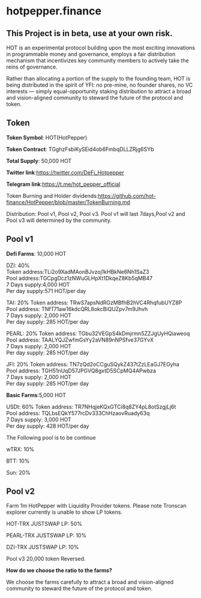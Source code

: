 # hotpepper.finance
## This Project is in beta, use at your own risk.
HOT is an experimental protocol building upon the most exciting innovations in programmable money and governance, employs a fair distribution mechanism that incentivizes key community members to actively take the reins of governance.

Rather than allocating a portion of the supply to the founding team, HOT is being distributed in the spirit of YFI: no pre-mine, no founder shares, no VC interests — simply equal-opportunity staking distribution to attract a broad and vision-aligned community to steward the future of the protocol and token.
## Token
**Token Symbol**: HOT(HotPepper)

**Token Contract**: TGghzFsbiKySEid4ob6FmbqDLLZRjg6SYb

**Total Supply**: 50,000 HOT

**Twitter link**:https://twitter.com/DeFi_Hotpepper

**Telegram link**:https://t.me/hot_pepper_official

Token Burning and Holder dividends:https://github.com/hot-finance/HotPepper/blob/master/TokenBurning.md

Distribution: Pool v1, Pool v2, Pool v3. Pool v1 will last 7days,Pool v2 and Pool v3 will determined by the community.

## Pool v1

**Defi Farms**: 10,000 HOT

DZI: 40%   
Token address:TLi2o9XadMAonBJvzoj1kHBkNe6Nh1SaZ3\
Pool address:TGCpgDcz1zNWuGLHpXt1DkqeZ8Kb5qMB47\
7 Days supply:4,000 HOT\
Per day supply:571 HOT/per day

TAI: 20%
Token address: TRwS7apsNdRGzMBfhB2hVC4RhqfubUYZ8P\
Pool address: TNfT71aw16kdcQRL8okcBiQUZpv7m9Jhvh\
7 Days supply: 2,000 HOT\
Per day supply: 285 HOT/per day

PEARL: 20% 
Token address: TGbu32VEGpS4kDmjrmn5ZZJgUyHQiaweoq\
Pool address: TAALYQJZwfmGsYy2aVN89nNPSfve37GYvX\
7 Days supply: 2,000 HOT\
Per day supply: 285 HOT/per day

JFI: 20% 
Token address: TN7zQd2oCCguSQykZ437tZzLEaGJ7EGyha\
Pool address: TGH51nUqD57JPGVQ8gxtD5SCpMQ4APwbza\
7 Days supply: 2,000 HOT\
Per day supply: 285 HOT/per day

**Basic Farms**:5,000 HOT

USDt: 60% 
Token address: TR7NHqjeKQxGTCi8q8ZY4pL8otSzgjLj6t\
Pool address: TQLbsEQkY577rcDv333ChHzaovRuady63q\
7 Days supply: 3,000 HOT\
Per day supply: 428 HOT/per day

The Following pool is to be continue

wTRX: 10%

BTT: 10% 

Sun: 20%

## Pool v2
Farm 1m HotPepper with Liquidity Provider tokens. Please note Tronscan explorer currently is unable to show LP tokens.

HOT-TRX JUSTSWAP LP: 50%

PEARL-TRX JUSTSWAP LP: 10%

DZI-TRX JUSTSWAP LP: 10%

Pool v3
20,000 token Reversed.

**How do we choose the ratio to the farms?**

We choose the farms carefully to attract a broad and vision-aligned community to steward the future of the protocol and token.
